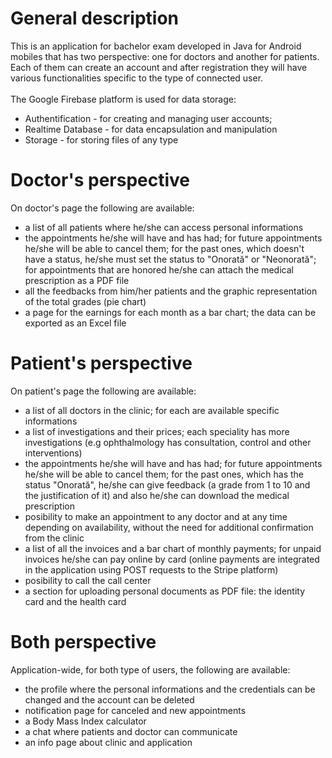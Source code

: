 # General description
This is an application for bachelor exam developed in Java for Android mobiles that has two perspective: one for doctors and another for patients.
Each of them can create an account and after registration they will have various functionalities specific to the type of connected user.
<br><br>The Google Firebase platform is used for data storage: 
* Authentification - for creating and managing user accounts;
* Realtime Database - for data encapsulation and manipulation
* Storage - for storing files of any type
# Doctor's perspective
On doctor's page the following are available:
* a list of all patients where he/she can access personal informations
* the appointments he/she will have and has had; for future appointments he/she will be able to cancel them; for the past ones, which doesn't have a status, he/she must set the status to "Onorată" or "Neonorată";
for appointments that are honored he/she can attach the medical prescription as a PDF file
* all the feedbacks from him/her patients and the graphic representation of the total grades (pie chart)
* a page for the earnings for each month as a bar chart; the data can be exported as an Excel file
# Patient's perspective
On patient's page the following are available:
* a list of all doctors in the clinic; for each are available specific informations
* a list of investigations and their prices; each speciality has more investigations (e.g ophthalmology has consultation, control and other interventions)
* the appointments he/she will have and has had; for future appointments he/she will be able to cancel them; for the past ones, which has the status "Onorată", he/she can give feedback (a grade from 1 to 10 and the justification of it) and also he/she can download the medical prescription
* posibility to make an appointment to any doctor and at any time depending on availability, without the need for additional confirmation from the clinic
* a list of all the invoices and a bar chart of monthly payments; for unpaid invoices he/she can pay online by card (online payments are integrated in the application using POST requests to the Stripe platform)
* posibility to call the call center
* a section for uploading personal documents as PDF file: the identity card and the health card
# Both perspective
Application-wide, for both type of users, the following are available:
* the profile where the personal informations and the credentials can be changed and the account can be deleted
* notification page for canceled and new appointments
* a Body Mass Index calculator
* a chat where patients and doctor can communicate
* an info page about clinic and application
